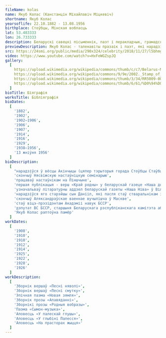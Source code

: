 ```yaml
---
fileName: kolas
name: Якуб Колас (Канстанцін Міхайлавіч Міцкевіч)
shortname: Якуб Колас
yearsoflife: 22.10.1882 - 13.08.1956
birthplace: Стоўбцы, Мінская вобласць
lat: 53.483333
lon: 26.733333
description: Беларускі савецкі пісьменнік, паэт і перакладчык, грамадскі дзеяч
previewDescription: Якуб Колас - таленавіты празаік і паэт, які нарадзіўся ў канцы 19 стагоддзя, аўтар мноства апавяданняў, паэм і вершаў для дзяцей і дарослых. Ён пражыў доўгае і нялёгкае жыццё - яго біяграфія месціць у сябе 2 вайны, рэвалюцыю і асабістыя драмы. Коласа часта параўноўваюць з не менш знакамітым сучаснікам Янкам Купалам - яны абодва былі выразнікамі нацыянальнай самасвядомасці, аднак, у адрозненне ад яго, Колас - больш рэалістычны, канкрэтны аўтар, не схільны рамантызаваныя цяжкасці жыцця.
src: https://24smi.org/public/media/290x324/celebrity/2018/11/27/l5bhmgiuhvzk-iakub-kolas.jpg
video: https://www.youtube.com/watch?v=HxFeWGZspJQ
gallery:
  [
    https://upload.wikimedia.org/wikipedia/commons/thumb/c/c7/Belarus-Minsk-Yakub_Kolas_Square-2.jpg/800px-Belarus-Minsk-Yakub_Kolas_Square-2.jpg,
    https://upload.wikimedia.org/wikipedia/commons/9/9e/2002._Stamp_of_Belarus_0489.jpg,
    https://upload.wikimedia.org/wikipedia/commons/thumb/3/34/RR5009-0004R_BU_%D0%9F%D0%B8%D1%81%D0%B0%D1%82%D0%B5%D0%BB%D1%8C_%D0%AF%D0%BA%D1%83%D0%B1_%D0%9A%D0%BE%D0%BB%D0%B0%D1%81%2C_%D0%BA_110-%D0%BB%D0%B5%D1%82%D0%B8%D1%8E_%D1%81%D0%BE_%D0%B4%D0%BD%D1%8F_%D1%80%D0%BE%D0%B6%D0%B4%D0%B5%D0%BD%D0%B8%D1%8F.png/603px-RR5009-0004R_BU_%D0%9F%D0%B8%D1%81%D0%B0%D1%82%D0%B5%D0%BB%D1%8C_%D0%AF%D0%BA%D1%83%D0%B1_%D0%9A%D0%BE%D0%BB%D0%B0%D1%81%2C_%D0%BA_110-%D0%BB%D0%B5%D1%82%D0%B8%D1%8E_%D1%81%D0%BE_%D0%B4%D0%BD%D1%8F_%D1%80%D0%BE%D0%B6%D0%B4%D0%B5%D0%BD%D0%B8%D1%8F.png,
    https://upload.wikimedia.org/wikipedia/commons/thumb/6/61/%D0%94%D0%BE%D0%BC-%D0%BC%D1%83%D0%B7%D0%B5%D0%B9_%D0%AF%D0%BA%D1%83%D0%B1%D0%B0_%D0%9A%D0%BE%D0%BB%D0%B0%D1%81%D0%B0_%D0%B2_%D0%9F%D0%B8%D0%BD%D1%81%D0%BA%D0%B5.jpg/800px-%D0%94%D0%BE%D0%BC-%D0%BC%D1%83%D0%B7%D0%B5%D0%B9_%D0%AF%D0%BA%D1%83%D0%B1%D0%B0_%D0%9A%D0%BE%D0%BB%D0%B0%D1%81%D0%B0_%D0%B2_%D0%9F%D0%B8%D0%BD%D1%81%D0%BA%D0%B5.jpg,
  ]
bioTitle: Біяграфія
worksTitle: Бібліяграфія
bioDates: 
  [
    '1882',
    '1902',
    '1902—1906',
    '1906',
    '1907',
    '1914',
    '1916',
    '1929',
    '1938—1956',
    '13 жніўня 1956'
  ]
bioDescription: 
  [
    "нарадзіўся ў вёсцы Акінчыцы (цяпер тэрыторыя горада Стоўбцы Стаўбцоўскага раёна Мінскай вобласці Беларусі), у праваслаўнай сям'і лесніка Міхаіла Казіміравіча Міцкевіча і хатнія гаспадыні Ганны Юр'еўны Лосік",
    'скончыў Нясвіжскую настаўніцкую семінарыю',
    'працаваў настаўнікам на Піншчыне',
    'першая публікацыя - верш «Край родны» у беларускай газеце «Наша доля»',
    'узначальваў літаратурны аддзел беларускай газеты «Наша Ніва» ў Вільні',
    'нарадзіўся яго старэйшы сын Данііл, які пасля стаў стваральнікам і першым дырэктарам музея свайго бацькі',
    'скончыў Аляксандраўскае ваеннае вучылішча ў Маскве',
    'стаў віцэ-прэзідэнтам Акадэміі навук БССР',
    'дэпутат ВС БССР, старшыня Беларускага рэспубліканскага камітэта абароны міру',
    'Якуб Колас раптоўна памёр'
  ]
workDates: 
  [
    '1908',
    '1910',
    '1910',
    '1912',
    '1914',
    '1925',
    '1922',
    '1928',
    '1926'
  ]
workDescription: 
  [
    'Зборнік вершаў «Песні няволі»',
    'Зборнік вершаў «Песні смутку»',
    'Эпічная паэма «Новая зямля»',
    'Зборнік прозы «Апавяданні»',
    'Зборнікі прозы «Родныя вобразы»',
    'Паэма «Сымон-музыка»',
    'Аповесць «У палескай глушы»',
    'Аповесць «У глыбіні Палесся»',
    'Аповесць «На прасторах жыцця»'
  ]  
---
```

